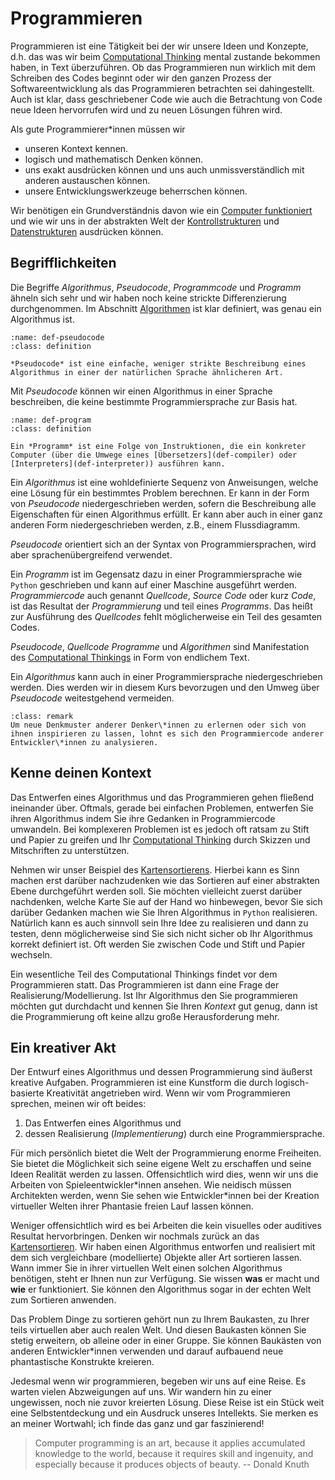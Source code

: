 # Programmieren

Programmieren ist eine Tätigkeit bei der wir unsere Ideen und Konzepte, d.h. das was wir beim [Computational Thinking](sec-what-is-ct) mental zustande bekommen haben, in Text überzuführen.
Ob das Programmieren nun wirklich mit dem Schreiben des Codes beginnt oder wir den ganzen Prozess der Softwareentwicklung als das Programmieren betrachten sei dahingestellt.
Auch ist klar, dass geschriebener Code wie auch die Betrachtung von Code neue Ideen hervorrufen wird und zu neuen Lösungen führen wird.

Als gute Programmierer\*innen müssen wir 

+ unseren Kontext kennen.
+ logisch und mathematisch Denken können.
+ uns exakt ausdrücken können und uns auch unmissverständlich mit anderen austauschen können.
+ unsere Entwicklungswerkzeuge beherrschen können.
  
Wir benötigen ein Grundverständnis davon wie ein [Computer funktioniert](sec-information-processing) und wie wir uns in der abstrakten Welt der [Kontrollstrukturen](sec-control-structures) und [Datenstrukturen](sec-data-structures) ausdrücken können.

## Begrifflichkeiten

Die Begriffe *Algorithmus*, *Pseudocode*, *Programmcode* und *Programm* ähneln sich sehr und wir haben noch keine strickte Differenzierung durchgenommen.
Im Abschnitt [Algorithmen](sec-algorithms) ist klar definiert, was genau ein Algorithmus ist.

```{admonition} Pseudocode
:name: def-pseudocode
:class: definition

*Pseudocode* ist eine einfache, weniger strikte Beschreibung eines Algorithmus in einer der natürlichen Sprache ähnlicheren Art.
```

Mit *Pseudocode* können wir einen Algorithmus in einer Sprache beschreiben, die keine bestimmte Programmiersprache zur Basis hat.

```{admonition} Programm
:name: def-program
:class: definition

Ein *Programm* ist eine Folge von Instruktionen, die ein konkreter Computer (über die Umwege eines [Übersetzers](def-compiler) oder [Interpreters](def-interpreter)) ausführen kann.
```

Ein *Algorithmus* ist eine wohldefinierte Sequenz von Anweisungen, welche eine Lösung für ein bestimmtes Problem berechnen.
Er kann in der Form von *Pseudocode* niedergeschrieben werden, sofern die Beschreibung alle Eigenschaften für einen Algorithmus erfüllt.
Er kann aber auch in einer ganz anderen Form niedergeschrieben werden, z.B., einem Flussdiagramm.

*Pseudocode* orientiert sich an der Syntax von Programmiersprachen, wird aber sprachenübergreifend verwendet.

Ein *Programm* ist im Gegensatz dazu in einer Programmiersprache wie ``Python`` geschrieben und kann auf einer Maschine ausgeführt werden.
*Programmiercode* auch genannt *Quellcode*, *Source Code* oder kurz *Code*, ist das Resultat der *Programmierung* und teil eines *Programms*.
Das heißt zur Ausführung des *Quellcodes* fehlt möglicherweise ein Teil des gesamten Codes.

*Pseudocode*, *Quellcode* *Programme* und *Algorithmen* sind Manifestation des [Computational Thinkings](sec-what-is-ct) in Form von endlichem Text.

Ein *Algorithmus* kann auch in einer Programmiersprache niedergeschrieben werden.
Dies werden wir in diesem Kurs bevorzugen und den Umweg über *Pseudocode* weitestgehend vermeiden.

```{admonition} Von anderen Entwickler\*innen lernen
:class: remark
Um neue Denkmuster anderer Denker\*innen zu erlernen oder sich von ihnen inspirieren zu lassen, lohnt es sich den Programmiercode anderer Entwickler\*innen zu analysieren.
```

## Kenne deinen Kontext

Das Entwerfen eines Algorithmus und das Programmieren gehen fließend ineinander über.
Oftmals, gerade bei einfachen Problemen, entwerfen Sie ihren Algorithmus indem Sie ihre Gedanken in Programmiercode umwandeln.
Bei komplexeren Problemen ist es jedoch oft ratsam zu Stift und Papier zu greifen und Ihr [Computational Thinking](sec-what-is-ct) durch Skizzen und Mitschriften zu unterstützen.

Nehmen wir unser Beispiel des [Kartensortierens](sec-sorting).
Hierbei kann es Sinn machen erst darüber nachzudenken wie das Sortieren auf einer abstrakten Ebene durchgeführt werden soll.
Sie möchten vielleicht zuerst darüber nachdenken, welche Karte Sie auf der Hand wo hinbewegen, bevor Sie sich darüber Gedanken machen wie Sie Ihren Algorithmus in ``Python`` realisieren.
Natürlich kann es auch sinnvoll sein Ihre Idee zu realisieren und dann zu testen, denn möglicherweise sind Sie sich nicht sicher ob Ihr Algorithmus korrekt definiert ist.
Oft werden Sie zwischen Code und Stift und Papier wechseln.

Ein wesentliche Teil des Computational Thinkings findet vor dem Programmieren statt.
Das Programmieren ist dann eine Frage der Realisierung/Modellierung.
Ist Ihr Algorithmus den Sie programmieren möchten gut durchdacht und kennen Sie Ihren *Kontext* gut genug, dann ist die Programmierung oft keine allzu große Herausforderung mehr.

## Ein kreativer Akt

Der Entwurf eines Algorithmus und dessen Programmierung sind äußerst kreative Aufgaben.
Programmieren ist eine Kunstform die durch logisch-basierte Kreativität angetrieben wird.
Wenn wir vom Programmieren sprechen, meinen wir oft beides:

1. Das Entwerfen eines Algorithmus und
2. dessen Realisierung (*Implementierung*) durch eine Programmiersprache.

Für mich persönlich bietet die Welt der Programmierung enorme Freiheiten.
Sie bietet die Möglichkeit sich seine eigene Welt zu erschaffen und seine Ideen Realität werden zu lassen.
Offensichtlich wird dies, wenn wir uns die Arbeiten von Spieleentwickler\*innen ansehen.
Wie neidisch müssen Architekten werden, wenn Sie sehen wie Entwickler\*innen bei der Kreation virtueller Welten ihrer Phantasie freien Lauf lassen können.

Weniger offensichtlich wird es bei Arbeiten die kein visuelles oder auditives Resultat hervorbringen.
Denken wir nochmals zurück an das [Kartensortieren](sec-sorting).
Wir haben einen Algorithmus entworfen und realisiert mit dem sich vergleichbare (modellierte) Objekte aller Art sortieren lassen.
Wann immer Sie in ihrer virtuellen Welt einen solchen Algorithmus benötigen, steht er Ihnen nun zur Verfügung.
Sie wissen **was** er macht und **wie** er funktioniert.
Sie können den Algorithmus sogar in der echten Welt zum Sortieren anwenden.

Das Problem Dinge zu sortieren gehört nun zu Ihrem Baukasten, zu Ihrer teils virtuellen aber auch realen Welt.
Und diesen Baukasten können Sie stetig erweitern, ob alleine oder in einer Gruppe.
Sie können Baukästen von anderen Entwickler\*innen verwenden und darauf aufbauend neue phantastische Konstrukte kreieren.

Jedesmal wenn wir programmieren, begeben wir uns auf eine Reise.
Es warten vielen Abzweigungen auf uns.
Wir wandern hin zu einer ungewissen, noch nie zuvor kreierten Lösung.
Diese Reise ist ein Stück weit eine Selbstentdeckung und ein Ausdruck unseres Intellekts.
Sie merken es an meiner Wortwahl; ich finde das ganz und gar faszinierend! 

>Computer programming is an art, because it applies accumulated knowledge to the world, because it requires skill and ingenuity, and especially because it produces objects of beauty. -- Donald Knuth
